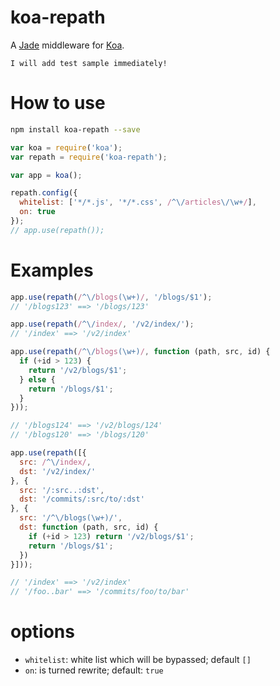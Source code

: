 # koa-repath

A [Jade](http://jade-lang.com/) middleware for [Koa](http://koajs.com/).

`I will add test sample immediately!`

# How to use

```bash
npm install koa-repath --save
```

```javascript
var koa = require('koa');
var repath = require('koa-repath');

var app = koa();

repath.config({
  whitelist: ['*/*.js', '*/*.css', /^\/articles\/\w+/],
  on: true
});
// app.use(repath());

```

# Examples

```javascript
app.use(repath(/^\/blogs(\w+)/, '/blogs/$1');
// '/blogs123' ==> '/blogs/123'

app.use(repath(/^\/index/, '/v2/index/');
// '/index' ==> '/v2/index'
```

```javascript
app.use(repath(/^\/blogs(\w+)/, function (path, src, id) {
  if (+id > 123) {
    return '/v2/blogs/$1';
  } else {
    return '/blogs/$1';
  }
}));

// '/blogs124' ==> '/v2/blogs/124'
// '/blogs120' ==> '/blogs/120'
```

```javascript
app.use(repath([{
  src: /^\/index/,
  dst: '/v2/index/'
}, {
  src: '/:src..:dst',
  dst: '/commits/:src/to/:dst'
}, {
  src: '/^\/blogs(\w+)/',
  dst: function (path, src, id) {
    if (+id > 123) return '/v2/blogs/$1';
    return '/blogs/$1';
  })
}]));

// '/index' ==> '/v2/index'
// '/foo..bar' ==> '/commits/foo/to/bar'
```

# options

- `whitelist`: white list which will be bypassed; default `[]`
- `on`: is turned rewrite; default: `true`

